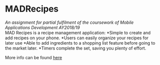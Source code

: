 # MADRecipes
*An assignment for partial fulfilment of the coursework of Mobile Applications Development AY2018/19*  
MAD Recipes is a recipe management application:
*Simple to create and add recipes on your phone.
*Users can easily organize your recipes for later use 
*Able to add ingredients to a shopping list feature before going to the market later. 
*Timers complete the set, saving you plenty of effort.

More info can be found [here](https://docs.google.com/presentation/d/1khuu2DK6t2wdprv7h5QVXHrPD9bLhoglZcXfZme-jdE/edit?usp=sharing)
